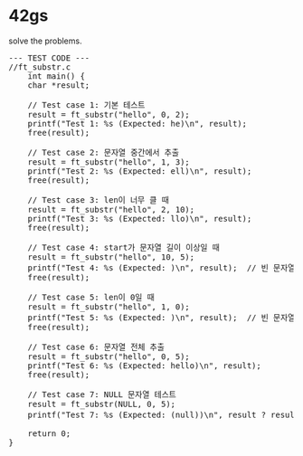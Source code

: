 # 42gs
solve the problems.
<pre>
--- TEST CODE ---
//ft_substr.c
    int main() {
    char *result;

    // Test case 1: 기본 테스트
    result = ft_substr("hello", 0, 2);
    printf("Test 1: %s (Expected: he)\n", result);
    free(result);

    // Test case 2: 문자열 중간에서 추출
    result = ft_substr("hello", 1, 3);
    printf("Test 2: %s (Expected: ell)\n", result);
    free(result);

    // Test case 3: len이 너무 클 때
    result = ft_substr("hello", 2, 10);
    printf("Test 3: %s (Expected: llo)\n", result);
    free(result);

    // Test case 4: start가 문자열 길이 이상일 때
    result = ft_substr("hello", 10, 5);
    printf("Test 4: %s (Expected: )\n", result);  // 빈 문자열 예상
    free(result);

    // Test case 5: len이 0일 때
    result = ft_substr("hello", 1, 0);
    printf("Test 5: %s (Expected: )\n", result);  // 빈 문자열 예상
    free(result);

    // Test case 6: 문자열 전체 추출
    result = ft_substr("hello", 0, 5);
    printf("Test 6: %s (Expected: hello)\n", result);
    free(result);

    // Test case 7: NULL 문자열 테스트
    result = ft_substr(NULL, 0, 5);
    printf("Test 7: %s (Expected: (null))\n", result ? result : "(null)");  // NULL 예상

    return 0;
}

<pre/>
